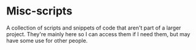 # Misc-scripts

A collection of scripts and snippets of code that aren't part of a larger project. They're mainly here so I can access them if I need them, but may have some use for other people.

